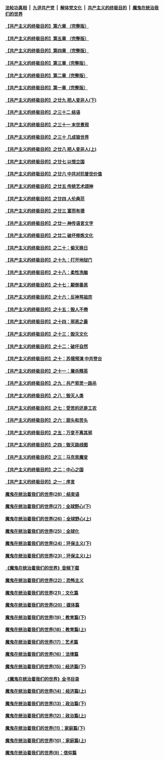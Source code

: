 ####  [法轮功真相](../../../../basic/blob/master/README.md?t=10110639) &nbsp;|&nbsp; [九评共产党](../../../../9ping.md/blob/master/README.md?t=10110639) &nbsp;|&nbsp; [解体党文化](../../../../jtdwh.md/blob/master/README.md?t=10110639)  &nbsp;|&nbsp; [共产主义的终极目的](../../../../gczydzjmd.md/blob/master/README.md?t=10110639) &nbsp;|&nbsp; [魔鬼在统治我们的世界](../../../../mgztzwmdsj.md/blob/master/README.md?t=10110639) 

#### [【共产主义的终极目的】第六章 （完整版）](../pages/nsc422/n11428913.md?t=10110639) 

#### [【共产主义的终极目的】第五章 （完整版）](../pages/nsc422/n11428912.md?t=10110639) 

#### [【共产主义的终极目的】第四章 （完整版）](../pages/nsc422/n11428907.md?t=10110639) 

#### [【共产主义的终极目的】第三章（完整版）](../pages/nsc422/n11428848.md?t=10110639) 

#### [【共产主义的终极目的】第二章（完整版）](../pages/nsc422/n11428831.md?t=10110639) 

#### [【共产主义的终极目的】第一章（完整版）](../pages/nsc422/n11417651.md?t=10110639) 

#### [【共产主义的终极目的】之廿九 把人变非人(下)](../pages/nsc422/n11344140.md?t=10110639) 

#### [【共产主义的终极目的】之三十二 结语](../pages/nsc422/n11360535.md?t=10110639) 

#### [【共产主义的终极目的】之三十一 末世景观](../pages/nsc422/n11351129.md?t=10110639) 

#### [【共产主义的终极目的】之三十 几成狼世界](../pages/nsc422/n11348280.md?t=10110639) 

#### [【共产主义的终极目的】之廿八 把人变非人(上)](../pages/nsc422/n11340492.md?t=10110639) 

#### [【共产主义的终极目的】之廿七 以恨立国](../pages/nsc422/n11336944.md?t=10110639) 

#### [【共产主义的终极目的】之廿六 中共对抗普世价值](../pages/nsc422/n11324785.md?t=10110639) 

#### [【共产主义的终极目的】之廿五 传统艺术颂神](../pages/nsc422/n11296396.md?t=10110639) 

#### [【共产主义的终极目的】之廿四 人伦典范](../pages/nsc422/n11296397.md?t=10110639) 

#### [【共产主义的终极目的】之廿三 富而有德](../pages/nsc422/n11283598.md?t=10110639) 

#### [【共产主义的终极目的】之廿一 神传语言文字](../pages/nsc422/n11263265.md?t=10110639) 

#### [【共产主义的终极目的】之廿二 破坏修炼文化](../pages/nsc422/n11245728.md?t=10110639) 

#### [【共产主义的终极目的】之二十：偷天换日](../pages/nsc422/n11238846.md?t=10110639) 

#### [【共产主义的终极目的】之十九：打开地狱门](../pages/nsc422/n11206376.md?t=10110639) 

#### [【共产主义的终极目的】之十八：柔性洗脑](../pages/nsc422/n11199994.md?t=10110639) 

#### [【共产主义的终极目的】之十七：颠倒善恶](../pages/nsc422/n11179782.md?t=10110639) 

#### [【共产主义的终极目的】之十六：反神骂祖宗](../pages/nsc422/n11166798.md?t=10110639) 

#### [【共产主义的终极目的】之十五：毁人不倦](../pages/nsc422/n11166792.md?t=10110639) 

#### [【共产主义的终极目的】之十四：邪恶之最](../pages/nsc422/n11150249.md?t=10110639) 

#### [【共产主义的终极目的】之十三：毁灭文化](../pages/nsc422/n11135227.md?t=10110639) 

#### [【共产主义的终极目的】之十二：破坏自然](../pages/nsc422/n11135214.md?t=10110639) 

#### [【共产主义的终极目的】之十：苏俄预演 中共登台](../pages/nsc422/n11118424.md?t=10110639) 

#### [【共产主义的终极目的】之十一：屠杀精英](../pages/nsc422/n11118442.md?t=10110639) 

#### [【共产主义的终极目的】之九：共产邪灵一路杀](../pages/nsc422/n11114139.md?t=10110639) 

#### [【共产主义的终极目的】之八：毁灭人类](../pages/nsc422/n11108503.md?t=10110639) 

#### [【共产主义的终极目的】之七：受苦的还是工农](../pages/nsc422/n11101809.md?t=10110639) 

#### [【共产主义的终极目的】之六：甜头和苦头](../pages/nsc422/n11096971.md?t=10110639) 

#### [【共产主义的终极目的】之五：万变不离其邪](../pages/nsc422/n11091285.md?t=10110639) 

#### [【共产主义的终极目的】之四：毁灭路线图](../pages/nsc422/n11086284.md?t=10110639) 

#### [【共产主义的终极目的】之三：马克思魔变](../pages/nsc422/n11061941.md?t=10110639) 

#### [【共产主义的终极目的】之二：中心之国](../pages/nsc422/n11047728.md?t=10110639) 

#### [【共产主义的终极目的】之一：序言](../pages/nsc422/n11086077.md?t=10110639) 

#### [魔鬼在统治着我们的世界(28)：结束语](../pages/nsc422/n10936246.md?t=10110639) 

#### [魔鬼在统治着我们的世界(27)：全球野心(下)](../pages/nsc422/n10928319.md?t=10110639) 

#### [魔鬼在统治着我们的世界(26)：全球野心(上)](../pages/nsc422/n10900318.md?t=10110639) 

#### [魔鬼在统治着我们的世界(25)：全球化](../pages/nsc422/n10788205.md?t=10110639) 

#### [魔鬼在统治着我们的世界(24)：环保主义(下)](../pages/nsc422/n10695307.md?t=10110639) 

#### [魔鬼在统治着我们的世界(23)：环保主义(上)](../pages/nsc422/n10688613.md?t=10110639) 

#### [《魔鬼在统治着我们的世界》音频下载](../pages/nsc422/n10635553.md?t=10110639) 

#### [魔鬼在统治着我们的世界(22)：恐怖主义](../pages/nsc422/n10614727.md?t=10110639) 

#### [魔鬼在统治着我们的世界(21)：文化篇](../pages/nsc422/n10597706.md?t=10110639) 

#### [魔鬼在统治着我们的世界(20)：媒体篇](../pages/nsc422/n10586579.md?t=10110639) 

#### [魔鬼在统治着我们的世界(19)：教育篇(下)](../pages/nsc422/n10564808.md?t=10110639) 

#### [魔鬼在统治着我们的世界(18)：教育篇(上)](../pages/nsc422/n10526970.md?t=10110639) 

#### [魔鬼在统治着我们的世界(17)：艺术篇](../pages/nsc422/n10499093.md?t=10110639) 

#### [魔鬼在统治着我们的世界(16)：法律篇](../pages/nsc422/n10485969.md?t=10110639) 

#### [魔鬼在统治着我们的世界(15)：经济篇(下)](../pages/nsc422/n10469975.md?t=10110639) 

#### [《魔鬼在统治着我们的世界》全书目录](../pages/nsc422/n10464261.md?t=10110639) 

#### [魔鬼在统治着我们的世界(14)：经济篇(上)](../pages/nsc422/n10457370.md?t=10110639) 

#### [魔鬼在统治着我们的世界(13)：政治篇(下)](../pages/nsc422/n10448270.md?t=10110639) 

#### [魔鬼在统治着我们的世界(12)：政治篇(上)](../pages/nsc422/n10444576.md?t=10110639) 

#### [魔鬼在统治着我们的世界(11)：家庭篇(下)](../pages/nsc422/n10440961.md?t=10110639) 

#### [魔鬼在统治着我们的世界(10)：家庭篇(上)](../pages/nsc422/n10435448.md?t=10110639) 

#### [魔鬼在统治着我们的世界(9)：信仰篇](../pages/nsc422/n10432159.md?t=10110639) 

